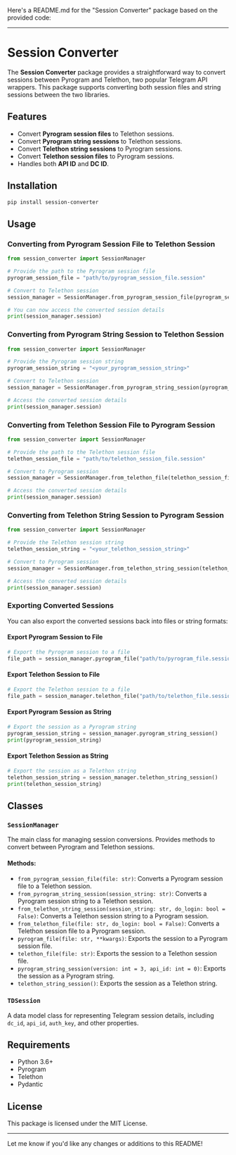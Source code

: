 Here's a README.md for the "Session Converter" package based on the provided code:

---

# Session Converter

The **Session Converter** package provides a straightforward way to convert sessions between Pyrogram and Telethon, two popular Telegram API wrappers. This package supports converting both session files and string sessions between the two libraries.

## Features

- Convert **Pyrogram session files** to Telethon sessions.
- Convert **Pyrogram string sessions** to Telethon sessions.
- Convert **Telethon string sessions** to Pyrogram sessions.
- Convert **Telethon session files** to Pyrogram sessions.
- Handles both **API ID** and **DC ID**.

## Installation

```bash
pip install session-converter
```

## Usage

### Converting from Pyrogram Session File to Telethon Session

```python
from session_converter import SessionManager

# Provide the path to the Pyrogram session file
pyrogram_session_file = "path/to/pyrogram_session_file.session"

# Convert to Telethon session
session_manager = SessionManager.from_pyrogram_session_file(pyrogram_session_file)

# You can now access the converted session details
print(session_manager.session)
```

### Converting from Pyrogram String Session to Telethon Session

```python
from session_converter import SessionManager

# Provide the Pyrogram session string
pyrogram_session_string = "<your_pyrogram_session_string>"

# Convert to Telethon session
session_manager = SessionManager.from_pyrogram_string_session(pyrogram_session_string)

# Access the converted session details
print(session_manager.session)
```

### Converting from Telethon Session File to Pyrogram Session

```python
from session_converter import SessionManager

# Provide the path to the Telethon session file
telethon_session_file = "path/to/telethon_session_file.session"

# Convert to Pyrogram session
session_manager = SessionManager.from_telethon_file(telethon_session_file)

# Access the converted session details
print(session_manager.session)
```

### Converting from Telethon String Session to Pyrogram Session

```python
from session_converter import SessionManager

# Provide the Telethon session string
telethon_session_string = "<your_telethon_session_string>"

# Convert to Pyrogram session
session_manager = SessionManager.from_telethon_string_session(telethon_session_string)

# Access the converted session details
print(session_manager.session)
```

### Exporting Converted Sessions

You can also export the converted sessions back into files or string formats:

#### Export Pyrogram Session to File

```python
# Export the Pyrogram session to a file
file_path = session_manager.pyrogram_file("path/to/pyrogram_file.session")
```

#### Export Telethon Session to File

```python
# Export the Telethon session to a file
file_path = session_manager.telethon_file("path/to/telethon_file.session")
```

#### Export Pyrogram Session as String

```python
# Export the session as a Pyrogram string
pyrogram_session_string = session_manager.pyrogram_string_session()
print(pyrogram_session_string)
```

#### Export Telethon Session as String

```python
# Export the session as a Telethon string
telethon_session_string = session_manager.telethon_string_session()
print(telethon_session_string)
```

## Classes

### `SessionManager`

The main class for managing session conversions. Provides methods to convert between Pyrogram and Telethon sessions.

#### Methods:
- `from_pyrogram_session_file(file: str)`: Converts a Pyrogram session file to a Telethon session.
- `from_pyrogram_string_session(session_string: str)`: Converts a Pyrogram session string to a Telethon session.
- `from_telethon_string_session(session_string: str, do_login: bool = False)`: Converts a Telethon session string to a Pyrogram session.
- `from_telethon_file(file: str, do_login: bool = False)`: Converts a Telethon session file to a Pyrogram session.
- `pyrogram_file(file: str, **kwargs)`: Exports the session to a Pyrogram session file.
- `telethon_file(file: str)`: Exports the session to a Telethon session file.
- `pyrogram_string_session(version: int = 3, api_id: int = 0)`: Exports the session as a Pyrogram string.
- `telethon_string_session()`: Exports the session as a Telethon string.

### `TDSession`

A data model class for representing Telegram session details, including `dc_id`, `api_id`, `auth_key`, and other properties.

## Requirements

- Python 3.6+
- Pyrogram
- Telethon
- Pydantic

## License

This package is licensed under the MIT License.

---

Let me know if you'd like any changes or additions to this README!